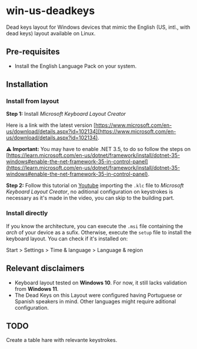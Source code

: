 # win-us-deadkeys
Dead keys layout for Windows devices that mimic the English (US, intl., with dead keys) layout available on Linux.

## Pre-requisites
- Install the English Language Pack on your system.

## Installation
### Install from layout
**Step 1:** Install *Microsoft Keyboard Layout Creator*

Here is a link with the latest version [https://www.microsoft.com/en-us/download/details.aspx?id=102134](https://www.microsoft.com/en-us/download/details.aspx?id=102134).

**⚠ Important:** You may have to enable .NET 3.5, to do so follow the steps on [https://learn.microsoft.com/en-us/dotnet/framework/install/dotnet-35-windows#enable-the-net-framework-35-in-control-panel](https://learn.microsoft.com/en-us/dotnet/framework/install/dotnet-35-windows#enable-the-net-framework-35-in-control-panel).

**Step 2:** Follow this tutorial on [Youtube](https://youtube.com/watch?v=HMDSJfwi0Kc) importing the ```.klc``` file to *Microsoft Keyboard Layout Creator*, no aditional configuration on keystrokes is necessary as it's made in the video, you can skip to the building part.

### Install directly
If you know the architecture, you can execute the ```.msi``` file containing the *arch* of your device as a sufix. Otherwise, execute the ```setup``` file to install the keyboard layout. You can check if it's installed on:

Start > Settings > Time & language > Language & region

## Relevant disclaimers
- Keyboard layout tested on **Windows 10**. For now, it still lacks validation from **Windows 11**.
- The Dead Keys on this Layout were configured having Portuguese or Spanish speakers in mind. Other languages might require aditional configuration.

## TODO
Create a table hare with relevante keystrokes.
